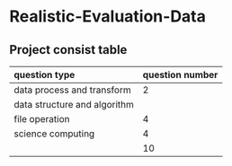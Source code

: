 # Realistic-Evaluation-Data

## Project consist table

| question type                | question number |
| :--------------------------- | --------------- |
| data process and transform   | 2               |
| data structure and algorithm |                 |
| file operation               | 4               |
| science computing            | 4               |
|                              | 10              |

